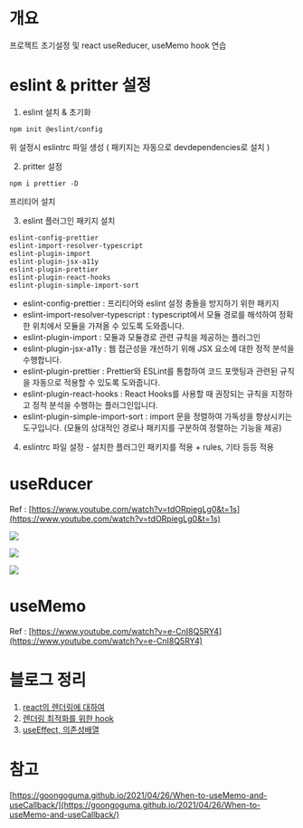 # 개요

프로젝트 초기설정 및 react useReducer, useMemo hook 연습

# eslint & pritter 설정

1. eslint 설치 & 초기화

```
npm init @eslint/config
```

위 설정시 eslintrc 파일 생성 ( 패키지는 자동으로 devdependencies로 설치 )

2. pritter 설정

```
npm i prettier -D
```

프리티어 설치

3. eslint 플러그인 패키지 설치

```
eslint-config-prettier
eslint-import-resolver-typescript
eslint-plugin-import
eslint-plugin-jsx-a11y
eslint-plugin-prettier
eslint-plugin-react-hooks
eslint-plugin-simple-import-sort
```

- eslint-config-prettier : 프리티어와 eslint 설정 충돌을 방지하기 위한 패키지
- eslint-import-resolver-typescript : typescript에서 모듈 경로를 해석하여 정확한 위치에서 모듈을 가져올 수 있도록 도와줍니다.
- eslint-plugin-import : 모듈과 모듈경로 관련 규칙을 제공하는 플러그인
- eslint-plugin-jsx-a11y : 웹 접근성을 개선하기 위해 JSX 요소에 대한 정적 분석을 수행합니다.
- eslint-plugin-prettier : Prettier와 ESLint를 통합하여 코드 포맷팅과 관련된 규칙을 자동으로 적용할 수 있도록 도와줍니다.
- eslint-plugin-react-hooks : React Hooks를 사용할 때 권장되는 규칙을 지정하고 정적 분석을 수행하는 플러그인입니다.
- eslint-plugin-simple-import-sort : import 문을 정렬하여 가독성을 향상시키는 도구입니다. (모듈의 상대적인 경로나 패키지를 구분하여 정렬하는 기능을 제공)

4. eslintrc 파일 설정 - 설치한 플러그인 패키지를 적용 + rules, 기타 등등 적용

# useRducer

Ref : [https://www.youtube.com/watch?v=tdORpiegLg0&t=1s](https://www.youtube.com/watch?v=tdORpiegLg0&t=1s)

![](https://github.com/jsdmas/react-usereducer-useMemo-pracitce/assets/105098581/d2e46bec-dea6-4671-9e14-75b004293ac3)

![](https://github.com/jsdmas/react-usereducer-useMemo-pracitce/assets/105098581/4ae42d64-d643-47d6-b10a-ad28a6569e97)

![](https://github.com/jsdmas/react-usereducer-useMemo-pracitce/assets/105098581/f4d55967-13f1-4414-a47d-6fc85f40a28a)

# useMemo

Ref : [https://www.youtube.com/watch?v=e-CnI8Q5RY4](https://www.youtube.com/watch?v=e-CnI8Q5RY4)

# 블로그 정리
1. [react의 렌더링에 대하여](https://jsdmas.github.io/react/React_Render/)
2. [렌더링 최적화를 위한 hook](https://jsdmas.github.io/react/React_hook/)
3. [useEffect, 의존성배열](https://jsdmas.github.io/react/React_useEffect/)

# 참고
[https://goongoguma.github.io/2021/04/26/When-to-useMemo-and-useCallback/](https://goongoguma.github.io/2021/04/26/When-to-useMemo-and-useCallback/)
